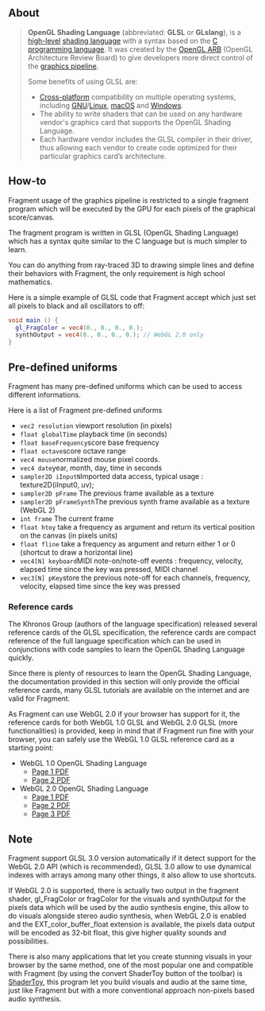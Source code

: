 ## About

> **OpenGL Shading Language** (abbreviated: **GLSL** or **GLslang**), is a [high-level](https://en.wikipedia.org/wiki/High_level_programming_language) [shading language](https://en.wikipedia.org/wiki/Shading_language) with a syntax based on the [C programming language](https://en.wikipedia.org/wiki/C_(programming_language)). It was created by the [OpenGL ARB](https://en.wikipedia.org/wiki/OpenGL_ARB) (OpenGL Architecture Review Board) to give developers more direct control of the [graphics pipeline](https://en.wikipedia.org/wiki/Graphics_pipeline).
>
> Some benefits of using GLSL are:
>
> - [Cross-platform](https://en.wikipedia.org/wiki/Cross-platform) compatibility on multiple operating systems, including [GNU](https://en.wikipedia.org/wiki/GNU)/[Linux](https://en.wikipedia.org/wiki/Linux), [macOS](https://en.wikipedia.org/wiki/MacOS) and [Windows](https://en.wikipedia.org/wiki/Microsoft_Windows).
> - The ability to write shaders that can be used on any hardware vendor's graphics card that supports the OpenGL Shading Language.
> - Each hardware vendor includes the GLSL compiler in their driver, thus allowing each vendor to create code optimized for their particular graphics card’s architecture.

## How-to

Fragment usage of the graphics pipeline is restricted to a single fragment program which will be executed by the GPU for each pixels of the graphical score/canvas.

The fragment program is written in GLSL (OpenGL Shading Language) which has a syntax quite similar to the C language but is much simpler to learn.

You can do anything from ray-traced 3D to drawing simple lines and define their behaviors with Fragment, the only requirement is high school mathematics.

Here is a simple example of GLSL code that Fragment accept which just set all pixels to black and all oscillators to off:

```glsl
void main () {
  gl_FragColor = vec4(0., 0., 0., 0.);
  synthOutput = vec4(0., 0., 0., 0.); // WebGL 2.0 only
}
```

## Pre-defined uniforms

Fragment has many pre-defined uniforms which can be used to access different informations.

Here is a list of Fragment pre-defined uniforms

- `vec2 resolution` viewport resolution (in pixels)
- `float globalTime` playback time (in seconds)
- `float baseFrequency`score base frequency
- `float octave`score octave range
- `vec4 mouse`normalized mouse pixel coords.
- `vec4 date`year, month, day, time in seconds
- `sampler2D iInputN`Imported data access, typical usage : texture2D(iInput0, uv);
- `sampler2D pFrame` The previous frame available as a texture
- `sampler2D pFrameSynth`The previous synth frame available as a texture (WebGL 2)
- `int frame` The current frame
- `float htoy` take a frequency as argument and return its vertical position on the canvas (in pixels units)
- `float fline` take a frequency as argument and return either 1 or 0 (shortcut to draw a horizontal line)
- `vec4[N] keyboard`MIDI note-on/note-off events : frequency, velocity, elapsed time since the key was pressed, MIDI channel
- `vec3[N] pKey`store the previous note-off for each channels, frequency, velocity, elapsed time since the key was pressed

### Reference cards

The Khronos Group (authors of the language specification) released several reference cards of the GLSL specification, the reference cards are compact reference of the full language specification which can be used in conjunctions with code samples to learn the OpenGL Shading Language quickly.

Since there is plenty of resources to learn the OpenGL Shading Language, the documentation provided in this section will only provide the official reference cards, many GLSL tutorials are available on the internet and are valid for Fragment.

As Fragment can use WebGL 2.0 if your browser has support for it, the reference cards for both WebGL 1.0 GLSL and WebGL 2.0 GLSL (more functionalities) is provided, keep in mind that if Fragment run fine with your browser, you can safely use the WebGL 1.0 GLSL reference card as a starting point:

- WebGL 1.0 OpenGL Shading Language
  - [Page 1 PDF](https://www.fsynth.com/pdf/webgl1_glsl_1.pdf)
  - [Page 2 PDF](https://www.fsynth.com/pdf/webgl1_glsl_2.pdf)
- WebGL 2.0 OpenGL Shading Language
  - [Page 1 PDF](https://www.fsynth.com/pdf/webgl2_glsl_1.pdf)
  - [Page 2 PDF](https://www.fsynth.com/pdf/webgl2_glsl_2.pdf)
  - [Page 3 PDF](https://www.fsynth.com/pdf/webgl2_glsl_3.pdf)

## Note

Fragment support GLSL 3.0 version automatically if it detect support for the WebGL 2.0 API (which is recommended), GLSL 3.0 allow to use dynamical indexes with arrays among many other things, it also allow to use shortcuts.

If WebGL 2.0 is supported, there is actually two output in the fragment shader, gl_FragColor or fragColor for the visuals and synthOutput for the pixels data which will be used by the audio synthesis engine, this allow to do visuals alongside stereo audio synthesis, when WebGL 2.0 is enabled and the EXT_color_buffer_float extension is available, the pixels data output will be encoded as 32-bit float, this give higher quality sounds and possibilities.

There is also many applications that let you create stunning visuals in your browser by the same method, one of the most popular one and compatible with Fragment (by using the convert ShaderToy button of the toolbar) is [ShaderToy](https://www.shadertoy.com/), this program let you build visuals and audio at the same time, just like Fragment but with a more conventional approach non-pixels based audio synthesis.